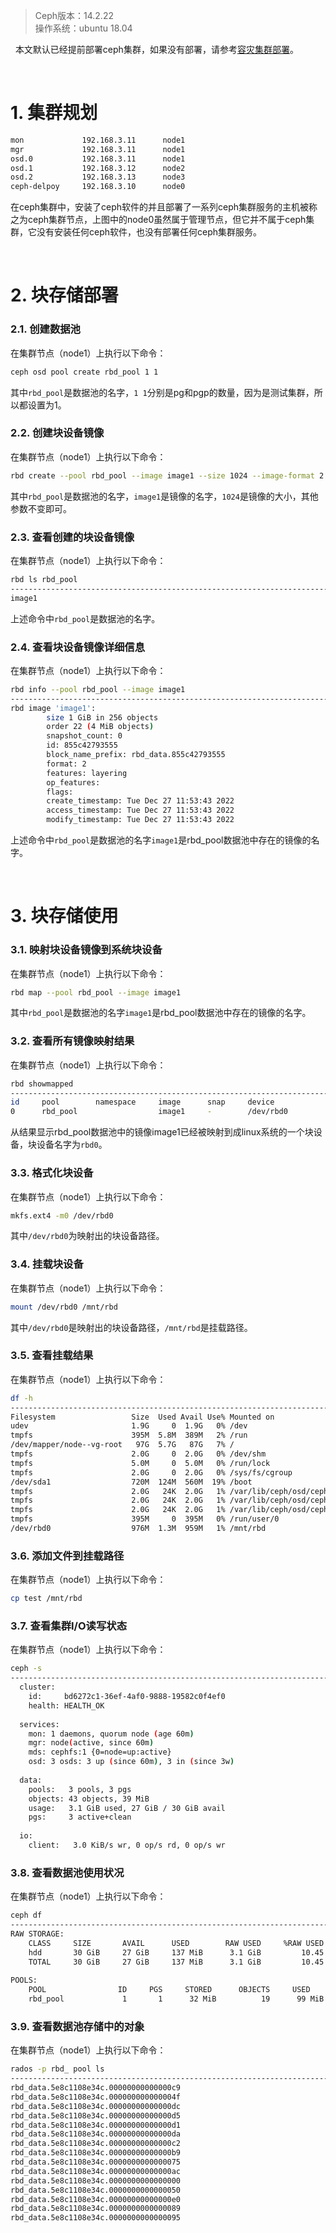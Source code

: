> Ceph版本：14.2.22  
> 操作系统：ubuntu 18.04  

&nbsp;
本文默认已经提前部署ceph集群，如果没有部署，请参考[容灾集群部署](容灾集群部署.md)。

&nbsp;
&nbsp;
# 1. 集群规划
```bash
mon             192.168.3.11      node1
mgr             192.168.3.11      node1
osd.0           192.168.3.11      node1
osd.1           192.168.3.12      node2
osd.2           192.168.3.13      node3
ceph-delpoy     192.168.3.10      node0
```
在ceph集群中，安装了ceph软件的并且部署了一系列ceph集群服务的主机被称之为ceph集群节点，上图中的node0虽然属于管理节点，但它并不属于ceph集群，它没有安装任何ceph软件，也没有部署任何ceph集群服务。

&nbsp;
&nbsp;
# 2. 块存储部署
### 2.1. 创建数据池
在集群节点（node1）上执行以下命令：
```bash
ceph osd pool create rbd_pool 1 1
```
其中`rbd_pool`是数据池的名字，`1 1`分别是pg和pgp的数量，因为是测试集群，所以都设置为1。

### 2.2. 创建块设备镜像
在集群节点（node1）上执行以下命令：
```bash
rbd create --pool rbd_pool --image image1 --size 1024 --image-format 2 --image-feature layering
```
其中`rbd_pool`是数据池的名字，`image1`是镜像的名字，`1024`是镜像的大小，其他参数不变即可。

### 2.3. 查看创建的块设备镜像
在集群节点（node1）上执行以下命令：
```bash
rbd ls rbd_pool
-----------------------------------------------------------------------------------------------------------------------
image1
```
上述命令中`rbd_pool`是数据池的名字。

### 2.4. 查看块设备镜像详细信息
在集群节点（node1）上执行以下命令：
```bash
rbd info --pool rbd_pool --image image1
-----------------------------------------------------------------------------------------------------------------------
rbd image 'image1':
        size 1 GiB in 256 objects
        order 22 (4 MiB objects)
        snapshot_count: 0
        id: 855c42793555
        block_name_prefix: rbd_data.855c42793555
        format: 2
        features: layering
        op_features: 
        flags: 
        create_timestamp: Tue Dec 27 11:53:43 2022
        access_timestamp: Tue Dec 27 11:53:43 2022
        modify_timestamp: Tue Dec 27 11:53:43 2022
```
上述命令中`rbd_pool`是数据池的名字`image1`是rbd_pool数据池中存在的镜像的名字。

&nbsp;
&nbsp;
# 3. 块存储使用
### 3.1. 映射块设备镜像到系统块设备
在集群节点（node1）上执行以下命令：
```bash
rbd map --pool rbd_pool --image image1
```
其中`rbd_pool`是数据池的名字`image1`是rbd_pool数据池中存在的镜像的名字。

### 3.2. 查看所有镜像映射结果
在集群节点（node1）上执行以下命令：
```bash
rbd showmapped
-----------------------------------------------------------------------------------------------------------------------
id     pool        namespace     image      snap     device    
0      rbd_pool                  image1     -        /dev/rbd0
```
从结果显示rbd_pool数据池中的镜像image1已经被映射到成linux系统的一个块设备，块设备名字为`rbd0`。

### 3.3. 格式化块设备
在集群节点（node1）上执行以下命令：
```bash
mkfs.ext4 -m0 /dev/rbd0
```
其中`/dev/rbd0`为映射出的块设备路径。

### 3.4. 挂载块设备
在集群节点（node1）上执行以下命令：
```bash
mount /dev/rbd0 /mnt/rbd
```
其中`/dev/rbd0`是映射出的块设备路径，`/mnt/rbd`是挂载路径。

### 3.5. 查看挂载结果
在集群节点（node1）上执行以下命令：
```bash
df -h
-----------------------------------------------------------------------------------------------------------------------
Filesystem                 Size  Used Avail Use% Mounted on
udev                       1.9G     0  1.9G   0% /dev
tmpfs                      395M  5.8M  389M   2% /run
/dev/mapper/node--vg-root   97G  5.7G   87G   7% /
tmpfs                      2.0G     0  2.0G   0% /dev/shm
tmpfs                      5.0M     0  5.0M   0% /run/lock
tmpfs                      2.0G     0  2.0G   0% /sys/fs/cgroup
/dev/sda1                  720M  124M  560M  19% /boot
tmpfs                      2.0G   24K  2.0G   1% /var/lib/ceph/osd/ceph-1
tmpfs                      2.0G   24K  2.0G   1% /var/lib/ceph/osd/ceph-0
tmpfs                      2.0G   24K  2.0G   1% /var/lib/ceph/osd/ceph-2
tmpfs                      395M     0  395M   0% /run/user/0
/dev/rbd0                  976M  1.3M  959M   1% /mnt/rbd
```

### 3.6. 添加文件到挂载路径
在集群节点（node1）上执行以下命令：
```bash
cp test /mnt/rbd
```

### 3.7. 查看集群I/O读写状态
在集群节点（node1）上执行以下命令：
```bash
ceph -s
-----------------------------------------------------------------------------------------------------------------------
  cluster:
    id:     bd6272c1-36ef-4af0-9888-19582c0f4ef0
    health: HEALTH_OK
 
  services:
    mon: 1 daemons, quorum node (age 60m)
    mgr: node(active, since 60m)
    mds: cephfs:1 {0=node=up:active}
    osd: 3 osds: 3 up (since 60m), 3 in (since 3w)
 
  data:
    pools:   3 pools, 3 pgs
    objects: 43 objects, 39 MiB
    usage:   3.1 GiB used, 27 GiB / 30 GiB avail
    pgs:     3 active+clean
 
  io:
    client:   3.0 KiB/s wr, 0 op/s rd, 0 op/s wr
```

### 3.8. 查看数据池使用状况
在集群节点（node1）上执行以下命令：
```bash
ceph df
-----------------------------------------------------------------------------------------------------------------------
RAW STORAGE:
    CLASS     SIZE       AVAIL      USED        RAW USED     %RAW USED 
    hdd       30 GiB     27 GiB     137 MiB      3.1 GiB         10.45 
    TOTAL     30 GiB     27 GiB     137 MiB      3.1 GiB         10.45 
 
POOLS:
    POOL                ID     PGS     STORED      OBJECTS     USED        %USED     MAX AVAIL 
    rbd_pool             1       1      32 MiB          19      99 MiB      0.38       8.5 GiB
```

### 3.9. 查看数据池存储中的对象
在集群节点（node1）上执行以下命令：
```bash
rados -p rbd_ pool ls
-----------------------------------------------------------------------------------------------------------------------
rbd_data.5e8c1108e34c.00000000000000c9
rbd_data.5e8c1108e34c.000000000000004f
rbd_data.5e8c1108e34c.00000000000000dc
rbd_data.5e8c1108e34c.00000000000000d5
rbd_data.5e8c1108e34c.00000000000000d1
rbd_data.5e8c1108e34c.00000000000000da
rbd_data.5e8c1108e34c.00000000000000c2
rbd_data.5e8c1108e34c.00000000000000b9
rbd_data.5e8c1108e34c.0000000000000075
rbd_data.5e8c1108e34c.00000000000000ac
rbd_data.5e8c1108e34c.0000000000000000
rbd_data.5e8c1108e34c.0000000000000050 
rbd_data.5e8c1108e34c.00000000000000e0
rbd_data.5e8c1108e34c.0000000000000089
rbd_data.5e8c1108e34c.0000000000000095
```